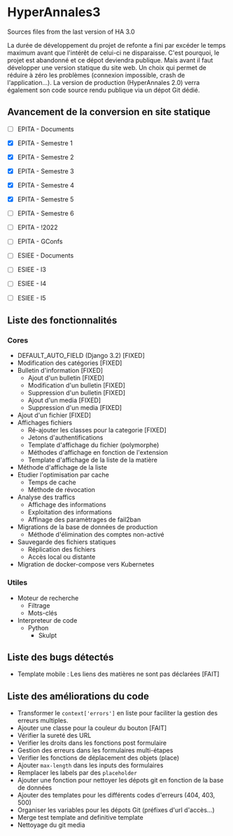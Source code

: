 # HyperAnnales3
Sources files from the last version of HA 3.0

La durée de développement du projet de refonte a fini par excéder le temps maximum avant que l'intérêt de celui-ci ne disparaisse.
C'est pourquoi, le projet est abandonné et ce dépot deviendra publique. Mais avant il faut développer une version statique
du site web. Un choix qui permet de réduire à zéro les problèmes (connexion impossible, crash de l'application...).
La version de production (HyperAnnales 2.0) verra également son code source rendu publique via un dépot Git dédié.

## Avancement de la conversion en site statique
- [ ] EPITA - Documents
- [X] EPITA - Semestre 1
- [X] EPITA - Semestre 2
- [X] EPITA - Semestre 3
- [X] EPITA - Semestre 4
- [X] EPITA - Semestre 5
- [ ] EPITA - Semestre 6
- [ ] EPITA - !2022
- [ ] EPITA - GConfs
- [ ] ESIEE - Documents
- [ ] ESIEE - I3
- [ ] ESIEE - I4
- [ ] ESIEE - I5



## Liste des fonctionnalités

### Cores
- DEFAULT_AUTO_FIELD (Django 3.2) [FIXED]
- Modification des catégories [FIXED]
- Bulletin d'information [FIXED]
  - Ajout d'un bulletin [FIXED]
  - Modification d'un bulletin [FIXED]
  - Suppression d'un bulletin [FIXED]
  - Ajout d'un media [FIXED]
  - Suppression d'un media [FIXED]
- Ajout d'un fichier [FIXED]
- Affichages fichiers
  - Ré-ajouter les classes pour la categorie [FIXED]
  - Jetons d'authentifications
  - Template d'affichage du fichier (polymorphe)
  - Méthodes d'affichage en fonction de l'extension
  - Template d'affichage de la liste de la matière
- Méthode d'affichage de la liste
- Etudier l'optimisation par cache
  - Temps de cache
  - Méthode de révocation
- Analyse des traffics
  - Affichage des informations
  - Exploitation des informations
  - Affinage des paramètrages de fail2ban
- Migrations de la base de données de production
  - Méthode d'élimination des comptes non-activé
- Sauvegarde des fichiers statiques
  - Réplication des fichiers
  - Accès local ou distante
- Migration de docker-compose vers Kubernetes

### Utiles
- Moteur de recherche
  - Filtrage
  - Mots-clés
- Interpreteur de code
  - Python
    - Skulpt

## Liste des bugs détectés
- Template mobile : Les liens des matières ne sont pas déclarées [FAIT]

## Liste des améliorations du code

- Transformer le `context['errors']` en liste pour faciliter la gestion des erreurs multiples.
- Ajouter une classe pour la couleur du bouton [FAIT]
- Vérifier la sureté des URL
- Verifier les droits dans les fonctions post formulaire
- Gestion des erreurs dans les formulaires multi-étapes
- Verifier les fonctions de déplacement des objets (place)
- Ajouter `max-length` dans les inputs des formulaires
- Remplacer les labels par des `placeholder`
- Ajouter une fonction pour nettoyer les dépots git en fonction de la base de données
- Ajouter des templates pour les différents codes d'erreurs (404, 403, 500)
- Organiser les variables pour les dépots Git (préfixes d'url d'accès...)
- Merge test template and definitive template
- Nettoyage du git media

